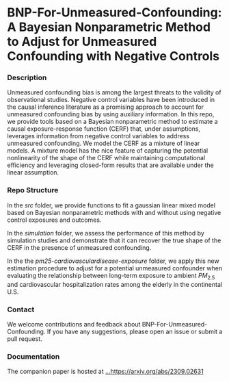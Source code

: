 # BNP-For-Unmeasured-Confounding: A Bayesian Nonparametric Method to Adjust for Unmeasured Confounding with Negative Controls

### Description

Unmeasured confounding bias is among the largest threats to the validity of observational studies.  Negative control variables have been introduced in the causal inference literature as a promising approach to  account for unmeasured confounding bias by using auxiliary information.   In this repo, we provide tools based on a Bayesian nonparametric method to estimate a causal exposure-response function (CERF) that, under assumptions,  leverages information from negative control variables to address unmeasured confounding. We model the CERF as a  mixture of linear models. A mixture model has the nice feature of capturing the potential nonlinearity of the shape of the CERF while maintaining computational efficiency and leveraging closed-form results that are available under the linear assumption.  

### Repo Structure

In the *src* folder, we provide functions to fit a gaussian linear mixed model based on Bayesian nonparametric methods with and without using negative control exposures and outcomes.

In the *simulation* folder, we assess the performance of this method by simulation studies and demonstrate that it can recover the true shape of the CERF in the presence of unmeasured confounding.

In the the *pm25-cardiovasculardisease-exposure* folder, we apply this new estimation procedure to adjust for a potential unmeasured confounder when evaluating the relationship between long-term exposure to ambient $PM_{2.5}$ and cardiovascular hospitalization rates among the elderly in the continental U.S.



### Contact
We welcome contributions and feedback about BNP-For-Unmeasured-Confounding. If you have any suggestions, please open an issue or submit a pull request.

### Documentation
The companion paper is hosted at [...](https://arxiv.org/abs/2309.02631)https://arxiv.org/abs/2309.02631

